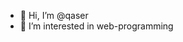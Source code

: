 - 👋 Hi, I’m @qaser
- 👀 I’m interested in web-programming


<!---
qaser/qaser is a ✨ special ✨ repository because its `README.md` (this file) appears on your GitHub profile.
You can click the Preview link to take a look at your changes.
--->
